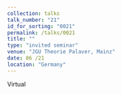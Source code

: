 ```yaml
---
collection: talks
talk_number: "21"
id_for_sorting: "0021"
permalink: /talks/0021
title: "" 
type: "invited seminar"
venue: "JGU Theorie Palaver, Mainz"
date: 06 /21
location: "Germany"
---
```


Virtual
